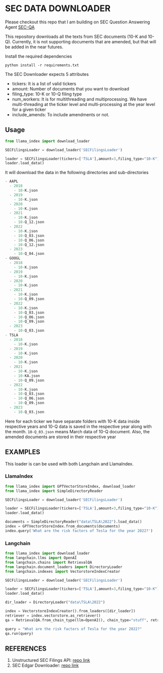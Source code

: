 # SEC DATA DOWNLOADER

Please checkout this repo that I am building on SEC Question Answering Agent [SEC-QA](https://github.com/Athe-kunal/SEC-QA-Agent)

This repository downloads all the texts from SEC documents (10-K and 10-Q). Currently, it is not supporting documents that are amended, but that will be added in the near futures.

Install the required dependencies

```
python install -r requirements.txt
```

The SEC Downloader expects 5 attributes

* tickers: It is a list of valid tickers
* amount: Number of documents that you want to download
* filing_type: 10-K or 10-Q filing type
* num_workers: It is for multithreading and multiprocessing. We have multi-threading at the ticker level and multi-processing at the year level for a given ticker
* include_amends: To include amendments or not.

## Usage
```python
from llama_index import download_loader

SECFilingsLoader = download_loader('SECFilingsLoader')

loader = SECFilingsLoader(tickers=['TSLA'],amount=3,filing_type="10-K")
loader.load_data()
```
It will download the data in the following directories and sub-directories

```python
- AAPL
  - 2018
    - 10-K.json
  - 2019
    - 10-K.json
  - 2020
    - 10-K.json
  - 2021
    - 10-K.json
    - 10-Q_12.json
  - 2022
    - 10-K.json
    - 10-Q_03.json
    - 10-Q_06.json
    - 10-Q_12.json
  - 2023
    - 10-Q_04.json
- GOOGL
  - 2018
    - 10-K.json
  - 2019
    - 10-K.json
  - 2020
    - 10-K.json
  - 2021
    - 10-K.json
    - 10-Q_09.json
  - 2022
    - 10-K.json
    - 10-Q_03.json
    - 10-Q_06.json
    - 10-Q_09.json
  - 2023
    - 10-Q_03.json
- TSLA
  - 2018
    - 10-K.json
  - 2019
    - 10-K.json
  - 2020
    - 10-K.json
  - 2021
    - 10-K.json
    - 10-KA.json
    - 10-Q_09.json
  - 2022
    - 10-K.json
    - 10-Q_03.json
    - 10-Q_06.json
    - 10-Q_09.json
  - 2023
    - 10-Q_03.json
```

Here for each ticker we have separate folders with 10-K data inside respective years and 10-Q data is saved in the respective year along with the month. `10-Q_03.json` means March data of 10-Q document. Also, the amended documents are stored in their respective year

## EXAMPLES

This loader is can be used with both Langchain and LlamaIndex.

### LlamaIndex
```python
from llama_index import GPTVectorStoreIndex, download_loader
from llama_index import SimpleDirectoryReader

SECFilingsLoader = download_loader('SECFilingsLoader')

loader = SECFilingsLoader(tickers=['TSLA'],amount=3,filing_type="10-K")
loader.load_data()

documents = SimpleDirectoryReader("data\TSLA\2022").load_data()
index = GPTVectorStoreIndex.from_documents(documents)
index.query('What are the risk factors of Tesla for the year 2022?')

```

### Langchain

```python
from llama_index import download_loader
from langchain.llms import OpenAI
from langchain.chains import RetrievalQA
from langchain.document_loaders import DirectoryLoader
from langchain.indexes import VectorstoreIndexCreator

SECFilingsLoader = download_loader('SECFilingsLoader')

loader = SECFilingsLoader(tickers=['TSLA'],amount=3,filing_type="10-K")
loader.load_data()

dir_loader = DirectoryLoader("data\TSLA\2022")

index = VectorstoreIndexCreator().from_loaders([dir_loader])
retriever = index.vectorstore.as_retriever()
qa = RetrievalQA.from_chain_type(llm=OpenAI(), chain_type="stuff", retriever=retriever)

query = "What are the risk factors of Tesla for the year 2022?"
qa.run(query)
```
## REFERENCES
1. Unstructured SEC Filings API: [repo link](https://github.com/Unstructured-IO/pipeline-sec-filings/tree/main)
2. SEC Edgar Downloader: [repo link](https://github.com/jadchaar/sec-edgar-downloader)

